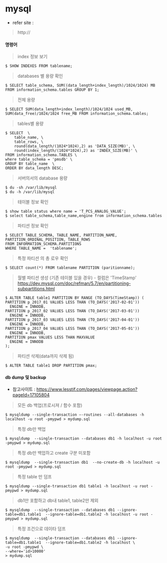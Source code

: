 mysql
=====

-	refer site :

> http://

#### 명령어

> index 정보 보기

```
$ SHOW INDEXES FROM tablename;
```

> databases 별 용량 확인

```
$ SELECT table_schema, SUM((data_length+index_length)/1024/1024) MB FROM information_schema.tables GROUP BY 1;

```

> 전체 용량

```
$ SELECT SUM(data_length+index_length)/1024/1024 used_MB, SUM(data_free)/1024/1024 free_MB FROM information_schema.tables;

```

> tables별 용량

```
$ SELECT  \
    table_name, \
    table_rows, \
    round(data_length/(1024*1024),2) as 'DATA_SIZE(MB)', \
    round(index_length/(1024*1024),2) as 'INDEX_SIZE(MB)' \
FROM information_schema.TABLES \
where table_schema = 'pmsdb' \
GROUP BY table_name  \
ORDER BY data_length DESC;

```

> 서버의서의 database 용량

```
$ du -sh /var/lib/mysql
$ du -h /var/lib/mysql

```

> 테이블 정보 확인

```
$ show table status where name = 'T_PCS_ANALOG_VALUE';
$ select table_schema,table_name,engine from information_schema.tables

```

> 파티션 정보 확인

```
$ SELECT TABLE_SCHEMA, TABLE_NAME, PARTITION_NAME, PARTITION_ORDINAL_POSITION, TABLE_ROWS
FROM INFORMATION_SCHEMA.PARTITIONS
WHERE TABLE_NAME =  'tablename';

```

> 특정 파티션 의 총 로우 확인

```
$ SELECT count(*) FROM tablename PARTITION (paritionname);

```

> 월별 파티션 생성 (기존 테이블 있을 경우) - 컬럼은 'TimeStamp' <br /> https://dev.mysql.com/doc/refman/5.7/en/partitioning-subpartitions.html

```
$ ALTER TABLE table1 PARTITION BY RANGE (TO_DAYS(TimeStamp)) (
PARTITION p_2017_01 VALUES LESS THAN (TO_DAYS('2017-02-01'))
  ENGINE = INNODB,
PARTITION p_2017_02 VALUES LESS THAN (TO_DAYS('2017-03-01'))
  ENGINE = INNODB,
PARTITION p_2017_03 VALUES LESS THAN (TO_DAYS('2017-04-01'))
  ENGINE = INNODB,
PARTITION p_2017_04 VALUES LESS THAN (TO_DAYS('2017-05-01'))
  ENGINE = INNODB,
PARTITION pmax VALUES LESS THAN MAXVALUE
  ENGINE = INNODB
);
```

> 파티션 삭제(data까지 삭제 됨)

```
$ ALTER TABLE table1 DROP PARTITION pmax;

```

#### db dump 및 backup

-	참고사이트 : https://www.lesstif.com/pages/viewpage.action?pageId=17105804

> 모든 db 백업(프로시져 / 함수 포함)

```
$ mysqldump --single-transaction –-routines --all-databases -h localhost -u root -pmypwd > mydump.sql

```

> 특정 db만 백업

```
$ mysqldump  --single-transaction --databases db1 -h localhost -u root -pmypwd > mydump.sql

```

> 특정 db만 백업하고 create 구분 미포함

```
$ mysqldump  --single-transaction db1  --no-create-db -h localhost -u root -pmypwd > mydump.sql

```

> 특정 table 만 덤프

```
$ mysqldump --single-transaction db1 table1 -h localhost -u root -pmypwd > mydump.sql

```

> db1만 포함하고 db내 table1, table2만 제외

```
$ mysqldump  --single-transaction --databases db1 --ignore-table=db1.table1  --ignore-table=db1.table2 -h localhost -u root -pmypwd > mydump.sql

```

> 특정 조건으로 데이타 덤프

```
$ mysqldump  --single-transaction --databases db1 --ignore-table=db1.table1  --ignore-table=db1.table2 -h localhost \
-u root -pmypwd \
--where='id>10000'
> mydump.sql
```
